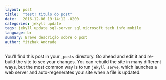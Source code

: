 ```yaml
---
layout: post
title:  "test! titulo do post"
date:   2016-12-06 19:14:12 -0200
categories: jekyll update
tags: jekyll update sql-server sql microsoft tech info mobile
language: br
summary: Breve descrição sobre o post
author: Yitzhak Andrade
---
```

You’ll find this post in your `_posts` directory. Go ahead and edit it and re-build the site to see your changes. You can rebuild the site in many different ways, but the most common way is to run `jekyll serve`, which launches a web server and auto-regenerates your site when a file is updated.
